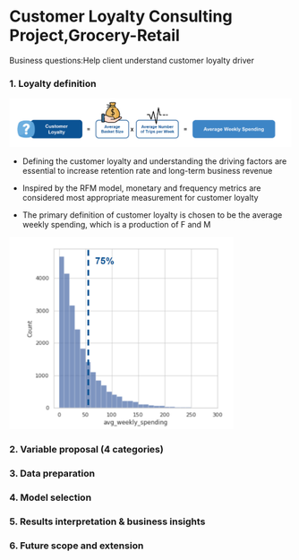 # Customer Loyalty Consulting Project,Grocery-Retail
Business questions:Help client understand customer loyalty driver

### 1. Loyalty definition
![image](https://github.com/cassiezy/Customer-Loyalty-Consulting-Project-Grocery-Retail/blob/master/pic/1%20definition.png)
+ Defining the customer loyalty and understanding the driving factors are essential to increase retention rate and long-term business revenue

+ Inspired by the RFM model, monetary and frequency metrics are considered most appropriate measurement for customer loyalty

+ The primary definition of customer loyalty is chosen to be the average weekly spending, which is a production of F and M
<img src="https://github.com/cassiezy/Customer-Loyalty-Consulting-Project-Grocery-Retail/blob/master/pic/2.png" width = '400'>

### 2. Variable proposal (4 categories)

### 3. Data preparation

### 4. Model selection

### 5. Results interpretation & business insights

### 6. Future scope and extension

